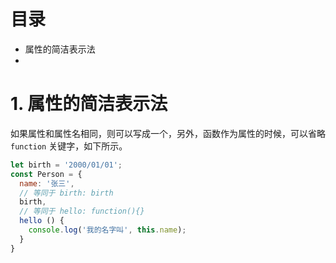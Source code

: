 # 目录
- 属性的简洁表示法
- 

# 1. 属性的简洁表示法

如果属性和属性名相同，则可以写成一个，另外，函数作为属性的时候，可以省略 `function` 关键字，如下所示。

```javascript
let birth = '2000/01/01';
const Person = {
  name: '张三',
  // 等同于 birth: birth
  birth,
  // 等同于 hello: function(){}
  hello () {
    console.log('我的名字叫', this.name);
  }
}
```

    



